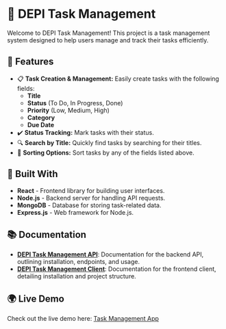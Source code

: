 # 📝 DEPI Task Management

Welcome to DEPI Task Management! This project is a task management system designed to help users manage and track their tasks efficiently.

## 🚀 Features

- 📋 **Task Creation & Management:** Easily create tasks with the following fields:
  - **Title**
  - **Status** (To Do, In Progress, Done)
  - **Priority** (Low, Medium, High)
  - **Category**
  - **Due Date**
- ✔️ **Status Tracking:** Mark tasks with their status.
- 🔍 **Search by Title:** Quickly find tasks by searching for their titles.
- 🔄 **Sorting Options:** Sort tasks by any of the fields listed above.

## 🔨 Built With

-   **React** - Frontend library for building user interfaces.
-   **Node.js** - Backend server for handling API requests.
-   **MongoDB** - Database for storing task-related data.
-   **Express.js** - Web framework for Node.js.

## 📚 Documentation

- **[DEPI Task Management API](https://github.com/oniaz/depi-task-management/tree/main/api-simplified#readme)**: Documentation for the backend API, outlining installation, endpoints, and usage.
- **[DEPI Task Management Client](https://github.com/oniaz/depi-task-management/blob/main/client/README.md)**: Documentation for the frontend client, detailing installation and project structure.

## 🌍 Live Demo

Check out the live demo here: [Task Management App](https://depi-task-management.vercel.app/)
